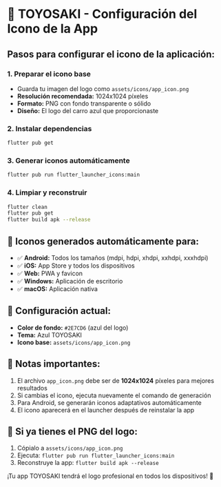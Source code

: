 # 🚗 TOYOSAKI - Configuración del Icono de la App

## Pasos para configurar el icono de la aplicación:

### 1. Preparar el icono base
- Guarda tu imagen del logo como `assets/icons/app_icon.png`
- **Resolución recomendada:** 1024x1024 píxeles
- **Formato:** PNG con fondo transparente o sólido
- **Diseño:** El logo del carro azul que proporcionaste

### 2. Instalar dependencias
```bash
flutter pub get
```

### 3. Generar iconos automáticamente
```bash
flutter pub run flutter_launcher_icons:main
```

### 4. Limpiar y reconstruir
```bash
flutter clean
flutter pub get
flutter build apk --release
```

## 📱 Iconos generados automáticamente para:
- ✅ **Android:** Todos los tamaños (mdpi, hdpi, xhdpi, xxhdpi, xxxhdpi)
- ✅ **iOS:** App Store y todos los dispositivos
- ✅ **Web:** PWA y favicon
- ✅ **Windows:** Aplicación de escritorio
- ✅ **macOS:** Aplicación nativa

## 🎨 Configuración actual:
- **Color de fondo:** `#2E7CD6` (azul del logo)
- **Tema:** Azul TOYOSAKI
- **Icono base:** `assets/icons/app_icon.png`

## 📝 Notas importantes:
1. El archivo `app_icon.png` debe ser de **1024x1024** píxeles para mejores resultados
2. Si cambias el icono, ejecuta nuevamente el comando de generación
3. Para Android, se generarán iconos adaptativos automáticamente
4. El icono aparecerá en el launcher después de reinstalar la app

## 🔄 Si ya tienes el PNG del logo:
1. Cópialo a `assets/icons/app_icon.png`
2. Ejecuta: `flutter pub run flutter_launcher_icons:main`
3. Reconstruye la app: `flutter build apk --release`

¡Tu app TOYOSAKI tendrá el logo profesional en todos los dispositivos! 🎉
